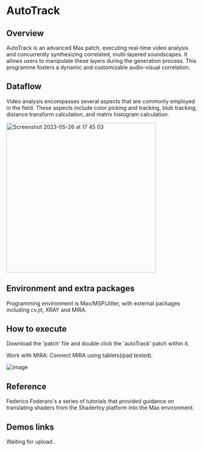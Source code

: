 # AutoTrack

## Overview
AutoTrack is an advanced Max patch, executing real-time video analysis and concurrently synthesizing correlated, multi-layered soundscapes. 
It allows users to manipulate these layers during the generation process. This programme fosters a dynamic and customizable audio-visual correlation.

## Dataflow
Video analysis encompasses several aspects that are commonly employed in the field. These aspects include color picking and tracking, blob tracking, distance transform calculation, and matrix histogram calculation.

<img width="392" alt="Screenshot 2023-05-26 at 17 45 03" src="https://github.com/cheapcrapcommunity/autoTrack/assets/76624368/2a112525-f546-4677-b5ba-ee50bbe37d99">

## Environment and extra packages
Programming environment is Max/MSP/Jitter, with external packages including cv.jit, XRAY and MIRA.

## How to execute
Download the 'patch' file and double click the 'autoTrack' patch within it.

Work with MIRA: Connect MIRA using tablets(ipad tested).

![image](https://github.com/cheapcrapcommunity/autoTrack/assets/76624368/4716c0b1-c3ce-4c0c-ba37-fc29ccb32c9e)


## Reference
Federico Foderaro's a series of tutorials that provided guidance on translating shaders from the Shadertoy platform into the Max environment.

## Demos links
Waiting for upload..


